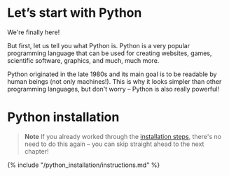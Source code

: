# Let’s start with Python

We're finally here!

But first, let us tell you what Python is. Python is a very popular programming 
language that can be used for creating websites, games, scientific software, 
graphics, and much, much more.

Python originated in the late 1980s and its main goal is to be readable by 
human beings (not only machines!). 
This is why it looks simpler than other programming languages, but don't worry
 – Python is also really powerful!

# Python installation

> **Note** If you already worked through the 
[installation steps](../installation/README.md), there's no need to do this 
again – you can skip straight ahead to the next chapter!

{% include "/python_installation/instructions.md" %}

